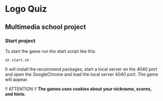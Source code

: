 ﻿# Logo Quiz
## Multimedia school project

### Start project
To start the game run the start script like this

    sh start.sh

It will install the recommend packages, start a local server on the 4040 port and open the GoogleChrome and load the local server 4040 port.
The game will appear.

!! ATTENTION !!
**The games uses cookies about your nickname, scores, and hints.**
